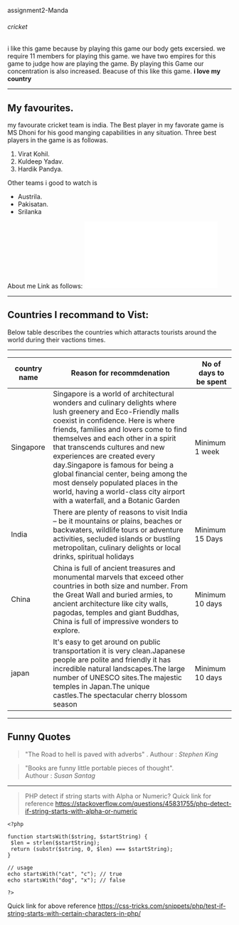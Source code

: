 assignment2-Manda
###### cricket
i like this game because by playing this game our body gets excersied. we require 11 members for playing this game. we have two empires for this game to judge how are playing the game. By playing this Game our concentration is also increased. Beacuse of this like this game.
**i love my country**
******
## My favourites. 
   my favourate cricket team is india. The Best player in my favorate game is MS Dhoni for his good manging capabilities in any situation.
Three best players in the game is as followas.
  1. Virat Kohil.
  2. Kuldeep Yadav.
  3. Hardik Pandya.

Other teams i good to watch is 
* Austrila.
* Pakisatan.
* Srilanka 
  
About me Link as follows: ![Find my deatils](AboutMe.md)

***
## Countries I recommand to Vist:

Below table describes the countries which attaracts tourists around the world during their vactions times.
***

|country name       | Reason for recommdenation | No of days to be spent|
|-------------------|---------------------------|------------------------
|  Singapore        | Singapore is a world of architectural wonders and culinary delights where lush greenery and Eco-Friendly malls coexist in confidence. Here is where friends, families and lovers come to find themselves and each other in a spirit that transcends cultures and new experiences are created every day.Singapore is famous for being a global financial center, being among the most densely populated places in the world, having a world-class city airport with a waterfall, and a Botanic Garden| Minimum 1 week |
| India             |There are plenty of reasons to visit India – be it mountains or plains, beaches or backwaters, wildlife tours or adventure activities, secluded islands or bustling metropolitan, culinary delights or local drinks, spiritual holidays | Minimum 15 Days |
|China              |China is full of ancient treasures and monumental marvels that exceed other countries in both size and number. From the Great Wall and buried armies, to ancient architecture like city walls, pagodas, temples and giant Buddhas, China is full of impressive wonders to explore.| Minimum 10 days |
|japan              |It's easy to get around on public transportation it is very clean.Japanese people are polite and friendly it has incredible natural landscapes.The large number of UNESCO sites.The majestic temples in Japan.The unique castles.The spectacular cherry blossom season| Minimum 10 days |
***
## Funny Quotes

> "The Road to hell is paved with adverbs" .
      Authour : *Stephen King*

> "Books are funny little portable pieces of thought".  
      Authour : *Susan Santag*
      
***      

> PHP detect if string starts with Alpha or Numeric?
 Quick link for reference <https://stackoverflow.com/questions/45831755/php-detect-if-string-starts-with-alpha-or-numeric>
 
 ```
 <?php 
  
function startsWith($string, $startString) { 
  $len = strlen($startString); 
  return (substr($string, 0, $len) === $startString); 
} 

// usage
echo startsWith("cat", "c"); // true
echo startsWith("dog", "x"); // false

?> 

```
Quick link for above reference <https://css-tricks.com/snippets/php/test-if-string-starts-with-certain-characters-in-php/>
      
     
  
  
  



